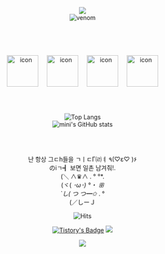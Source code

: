 <div align="center">

<img src="https://capsule-render.vercel.app/api?type=waving&color=BDBDC8&height=150&section=header" />
<br>

<!-- 메인 타이틀 -->
<img src="https://capsule-render.vercel.app/api?type=venom&height=200&text=Mini's%20github&fontSize=70&fontColor=000000&color=0:778899,100:6495ED&stroke=FFFFFF" alt="venom" />


<br><br><br>

<!-- skill : Python, aws, mysql, github -->
<div style="display: flex; align-items: center; justify-content: center;">
  <img src="https://techstack-generator.vercel.app/python-icon.svg" alt="icon" width="73" height="73" style="margin: 0 10px;" />
  <img src="https://techstack-generator.vercel.app/aws-icon.svg" alt="icon" width="73" height="73" style="margin: 0 10px;" />
  <img src="https://techstack-generator.vercel.app/mysql-icon.svg" alt="icon" width="73" height="73" style="margin: 0 10px;" />
  <img src="https://techstack-generator.vercel.app/github-icon.svg" alt="icon" width="73" height="73" style="margin: 0 10px;" />
</div>

<br><br>

<!-- GitHub 통계 -->
<img src="https://github-readme-stats.vercel.app/api/top-langs/?username=apaals2&layout=compact" alt="Top Langs">
<br>
<img src="https://github-readme-stats.vercel.app/api?username=apaals2&include_all_commits=true&theme=graywhite" alt="mini's GitHub stats">

<br><br>


난 항상 그ㄷh들을 ㄱㅣㄷΓ㈃ㅕ ٩(♡ε♡ )۶ 
<br>
のiㄱ┫ 보면 일촌 남겨줘!. 
<br>
(＼ ∧♛∧ . ° °*. 
<br>
(ヾ( *･ω･) °・ ꕥ 
<br>
`し( つ つ━✩* . ° 
<br>
(／しーＪ
<br>

<!-- 방문자 수 -->
<div align="center">
  <img src="https://hits.seeyoufarm.com/api/count/incr/badge.svg?url=https%3A%2F%2Fgithub.com%2Fapaals2%2Fhit-counter&count_bg=%23818181&title_bg=%23718FB6&icon=icloud.svg&icon_color=%23E7E7E7&title=hits&edge_flat=false" alt="Hits">
</div>

[![Tistory's Badge](https://github-readme-tistory-card.vercel.app/api/badge?name=iapaalst&theme=dark)](https://github.com/loosie/github-readme-tistory-card)
<a href="https://www.instagram.com/apaals/"><img src="https://img.shields.io/badge/Instagram-E4405F?style=flat-square&logo=Instagram&logoColor=white"/></a>


<img src="https://capsule-render.vercel.app/api?type=waving&color=BDBDC8&height=150&section=footer" />

</div>
